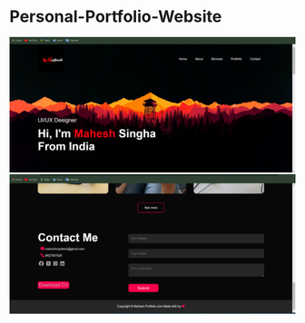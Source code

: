 # Personal-Portfolio-Website
![logo](https://github.com/Mahesh7007/Personal-Portfolio-Website/blob/main/Demo1.png)
![logo](https://github.com/Mahesh7007/Personal-Portfolio-Website/blob/main/Demo2.png)
